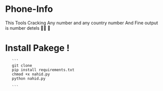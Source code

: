 # Phone-Info
This Tools Cracking Any number and any country number And Fine output is number detels 👑🌿 🍄 


# Install Pakege !

       ```
       git clone 
       pip install requirements.txt
       chmod +x nahid.py
       python nahid.py
   
       ```
